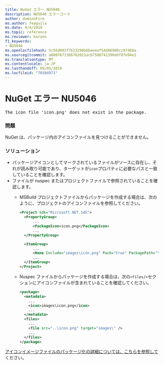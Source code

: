 ```yaml
---
title: NuGet エラー NU5046
description: NU5046 エラーコード
author: dominoFire
ms.author: feaguila
ms.date: 9/4/2019
ms.topic: reference
ms.reviewer: karann
f1_keywords:
- NU5046
ms.openlocfilehash: 5c56d892f7613298b6beeeef54d86908cc97468a
ms.sourcegitcommit: a0807671386782021acb7588741390e6f07e94e1
ms.translationtype: MT
ms.contentlocale: ja-JP
ms.lasthandoff: 09/05/2019
ms.locfileid: "70384971"
---
```

# <a name="nuget-error-nu5046"></a>NuGet エラー NU5046

<pre>The icon file 'icon.png' does not exist in the package.</pre>


### <a name="issue"></a>問題

NuGet は、パッケージ内のアイコンファイルを見つけることができません。


### <a name="solution"></a>ソリューション

- パッケージアイコンとしてマークされているファイルがソースに存在し、それが読み取り可能であり、ターゲットが`icon`プロパティに必要なパスと一致していることを確認します。
- ファイルが nuspec またはプロジェクトファイルで参照されていることを確認します。
  * MSBuild プロジェクトファイルからパッケージを作成する場合は、次のように、プロジェクトのアイコンファイルを参照してください。

    ```xml
    <Project Sdk="Microsoft.NET.Sdk">
      <PropertyGroup>
          ...
          <PackageIcon>icon.png</PackageIcon>
          ...
      </PropertyGroup>

      <ItemGroup>
          ...
          <None Include="images\icon.png" Pack="true" PackagePath=""/>
          ...
      </ItemGroup>
    </Project>
    ```

  * Nuspec ファイルからパッケージを作成する場合は、次の`<files/>`セクションにアイコンファイルが含まれていることを確認してください。

    ```xml
    <package>
      <metadata>
        ...
        <icon>images\icon.png</icon>
        ...
      </metadata>
      <files>
        ...
        <file src="..\icon.png" target="images\" />
        ...
      </files>
    </package>
    ```

[アイコンイメージファイルのパッケージ化の詳細については、こちらを参照して](../msbuild-targets.md#packing-an-icon-image-file)ください。
